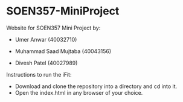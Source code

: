 # SOEN357-MiniProject
Website for SOEN357 Mini Project by:

- Umer Anwar (40032710)

- Muhammad Saad Mujtaba (40043156)

- Divesh Patel (40027989)

Instructions to run the iFit:

- Download and clone the repository into a directory and cd into it.
- Open the index.html in any browser of your choice.

